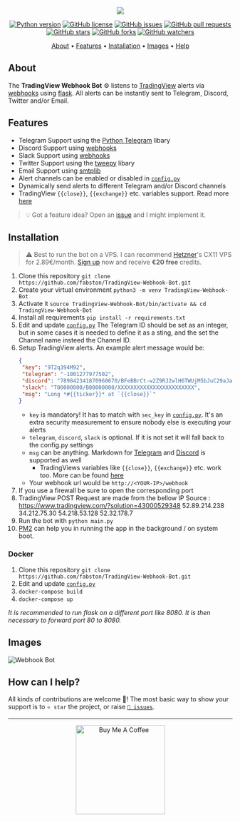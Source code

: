 <p align="center"><a href="https://github.com/fabston/TradingView-Webhook-Bot" target="_blank"><img src="https://raw.githubusercontent.com/fabston/TradingView-Webhook-Bot/master/assets/logo.png"></a></p>

<p align="center">
    <a href="https://www.python.org/downloads/release/python-380/"><img src="https://img.shields.io/badge/python-3.8-blue.svg?style=plastic" alt="Python version"></a>
    <a href="https://github.com/fabston/TradingView-Webhook-Bot/blob/master/LICENSE"><img src="https://img.shields.io/github/license/fabston/TradingView-Webhook-Bot?style=plastic" alt="GitHub license"></a>
    <a href="https://github.com/fabston/TradingView-Webhook-Bot/issues"><img src="https://img.shields.io/github/issues/fabston/TradingView-Webhook-Bot?style=plastic" alt="GitHub issues"></a>
    <a href="https://github.com/fabston/TradingView-Webhook-Bot/pulls"><img src="https://img.shields.io/github/issues-pr/fabston/TradingView-Webhook-Bot?style=plastic" alt="GitHub pull requests"></a>
    <br /><a href="https://github.com/fabston/TradingView-Webhook-Bot/stargazers"><img src="https://img.shields.io/github/stars/fabston/TradingView-Webhook-Bot?style=social" alt="GitHub stars"></a>
    <a href="https://github.com/fabston/TradingView-Webhook-Bot/network/members"><img src="https://img.shields.io/github/forks/fabston/TradingView-Webhook-Bot?style=social" alt="GitHub forks"></a>
    <a href="https://github.com/fabston/TradingView-Webhook-Bot/watchers"><img src="https://img.shields.io/github/watchers/fabston/TradingView-Webhook-Bot?style=social" alt="GitHub watchers"></a>
</p>

<p align="center">
  <a href="#about">About</a>
  •
  <a href="#features">Features</a>
  •
  <a href="#installation">Installation</a>
  •
  <a href="#images">Images</a>
  •
  <a href="#how-can-i-help">Help</a>
</p>

## About
The **TradingView Webhook Bot** ⚙️ listens to [TradingView](https://tradingview.com) alerts via [webhooks](https://www.tradingview.com/support/solutions/43000529348-i-want-to-know-more-about-webhooks/) using [flask](https://flask.palletsprojects.com/en/1.1.x/).
All alerts can be instantly sent to Telegram, Discord, Twitter and/or Email.

## Features
- Telegram Support using the [Python Telegram](https://github.com/python-telegram-bot/python-telegram-bot) libary
- Discord Support using [webhooks](https://support.discord.com/hc/de/articles/228383668-Webhooks-verwenden)
- Slack Support using [webhooks](https://api.slack.com/messaging/webhooks)
- Twitter Support using the [tweepy](https://github.com/tweepy/tweepy) libary
- Email Support using [smtplib](https://docs.python.org/3/library/smtplib.html)
- Alert channels can be enabled or disabled in [`config.py`](https://github.com/fabston/TradingView-Webhook-Bot/blob/master/config.py)
- Dynamically send alerts to different Telegram and/or Discord channels
- TradingView `{{close}}`, `{{exchange}}` etc. variables support. Read more [here](https://www.tradingview.com/blog/en/introducing-variables-in-alerts-14880/)

> 💡 Got a feature idea? Open an [issue](https://github.com/fabston/TradingView-Webhook-Bot/issues/new?assignees=&labels=enhancement&template=feature-request---.md) and I might implement it.

## Installation
> ⚠️ Best to run the bot on a VPS. I can recommend <a href="https://hetzner.cloud/?ref=tQ1NdT8zbfNY" title="Get €20 in cloud credits">Hetzner</a>'s CX11 VPS for 2.89€/month. [Sign up](https://hetzner.cloud/?ref=tQ1NdT8zbfNY) now and receive **€20 free** credits.
1. Clone this repository `git clone https://github.com/fabston/TradingView-Webhook-Bot.git`
1. Create your virtual environment `python3 -m venv TradingView-Webhook-Bot`
1. Activate it `source TradingView-Webhook-Bot/bin/activate && cd TradingView-Webhook-Bot`
1. Install all requirements `pip install -r requirements.txt`
1. Edit and update [`config.py`](https://github.com/fabston/TradingView-Webhook-Bot/blob/master/config.py)
The Telegram ID should be set as an integer, but in some cases it is needed to define it as a sting, and the set the Channel name insteed the Channel ID.
1. Setup TradingView alerts. An example alert message would be:
    ```json
    {
     "key": "9T2q394M92",
     "telegram": "-1001277977502",
     "discord": "789842341870960670/BFeBBrCt-w2Z9RJ2wlH6TWUjM5bJuC29aJaJ5OQv9sE6zCKY_AlOxxFwRURkgEl852s3",
     "slack": "T00000000/B00000000/XXXXXXXXXXXXXXXXXXXXXXXX",
     "msg": "Long *#{{ticker}}* at `{{close}}`"
    }
    ```
    - `key` is mandatory! It has to match with `sec_key` in [`config.py`](https://github.com/fabston/TradingView-Webhook-Bot/blob/master/config.py). It's an extra security measurement to ensure nobody else is executing your alerts
    - `telegram`, `discord`, `slack` is optional. If it is not set it will fall back to the config.py settings
    - `msg` can be anything. Markdown for [Telegram](https://core.telegram.org/api/entities) and [Discord](https://support.discord.com/hc/en-us/articles/210298617-Markdown-Text-101-Chat-Formatting-Bold-Italic-Underline-) is supported as well
        - TradingViews variables like `{{close}}`, `{{exchange}}` etc. work too. More can be found [here](https://www.tradingview.com/blog/en/introducing-variables-in-alerts-14880/)
    - Your webhook url would be `http://<YOUR-IP>/webhook`
1. If you use a firewall be sure to open the corresponding port
1. TradingView POST Request are made from the bellow IP Source :
https://www.tradingview.com/?solution=43000529348
52.89.214.238
34.212.75.30
54.218.53.128
52.32.178.7
1. Run the bot with `python main.py`
1. [PM2](https://github.com/fabston/TradingView-Webhook-Bot/issues/28#issuecomment-766301062) can help you in running the app in the background / on system boot. 

### Docker
1. Clone this repository `git clone https://github.com/fabston/TradingView-Webhook-Bot.git`
1. Edit and update [`config.py`](https://github.com/fabston/TradingView-Webhook-Bot/blob/master/config.py)
1. `docker-compose build`
1. `docker-compose up`

*It is recommended to run flask on a different port like 8080. It is then necessary to forward port 80 to 8080.*

## Images
![Webhook Bot](https://i.imgur.com/vZA42cc.png)

## How can I help?
All kinds of contributions are welcome 🙌! The most basic way to show your support is to `⭐️ star` the project, or raise [`🐞 issues`](https://github.com/fabston/TradingView-Webhook-Bot/issues/new/choose).

***

<p align="center">
    <a href="https://www.buymeacoffee.com/fabston"><img alt="Buy Me A Coffee" title="☕️" src="https://raw.githubusercontent.com/fabston/TradingView-Webhook-Bot/master/assets/bmac.png" width=200px></a>
</p>
